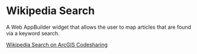 # Wikipedia Search

A Web AppBuilder widget that allows the user to map articles that are found via a keyword search.

[Wikipedia Search on ArcGIS Codesharing](http://www.arcgis.com/home/item.html?id=3aece72355ea4106a1770e52efc7bc92)

